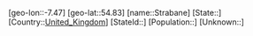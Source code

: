 ﻿---
location: [54.83,-7.47]
type: City
tags:
- geo/City


SpocWebEntityId: 34604
isDeleted: false
confidential: public

---
[geo-lon::-7.47]
[geo-lat::54.83]
[name::Strabane]
[State::]
[Country::[United_Kingdom](geo/Continent/Europe/United_Kingdom.md)]
[StateId::]
[Population::]
[Unknown::]

